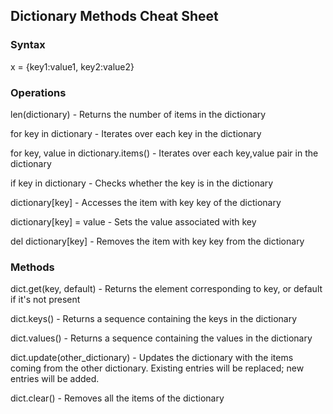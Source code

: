 ## Dictionary Methods Cheat Sheet
### Syntax

x = {key1:value1, key2:value2} 

### Operations

len(dictionary) - Returns the number of items in the dictionary

for key in dictionary - Iterates over each key in the dictionary

for key, value in dictionary.items() - Iterates over each key,value pair in the dictionary

if key in dictionary - Checks whether the key is in the dictionary

dictionary[key] - Accesses the item with key key of the dictionary

dictionary[key] = value - Sets the value associated with key

del dictionary[key] - Removes the item with key key from the dictionary


### Methods

dict.get(key, default) - Returns the element corresponding to key, or default if it's not present

dict.keys() - Returns a sequence containing the keys in the dictionary

dict.values() - Returns a sequence containing the values in the dictionary

dict.update(other_dictionary) - Updates the dictionary with the items coming from the other dictionary. Existing entries will be replaced; new entries will be added.

dict.clear() - Removes all the items of the dictionary